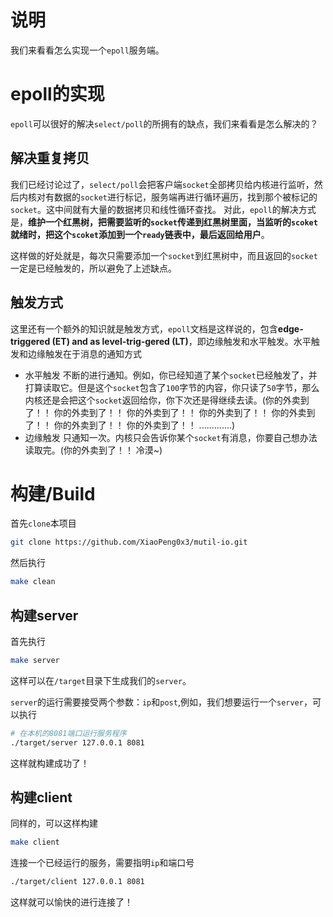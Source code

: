 # 说明
我们来看看怎么实现一个`epoll`服务端。

# epoll的实现
`epoll`可以很好的解决`select/poll`的所拥有的缺点，我们来看看是怎么解决的？

## 解决重复拷贝
我们已经讨论过了，`select/poll`会把客户端`socket`全部拷贝给内核进行监听，然后内核对有数据的`socket`进行标记，服务端再进行循环遍历，找到那个被标记的`socket`。这中间就有大量的数据拷贝和线性循环查找。
对此，`epoll`的解决方式是，**维护一个红黑树，把需要监听的`socket`传递到红黑树里面，当监听的`scoket`就绪时，把这个`scoket`添加到一个`ready`链表中，最后返回给用户**。

这样做的好处就是，每次只需要添加一个`socket`到红黑树中，而且返回的`socket`一定是已经触发的，所以避免了上述缺点。

## 触发方式
这里还有一个额外的知识就是触发方式，`epoll`文档是这样说的，包含**edge-triggered (ET) and as level-trig‐gered (LT)**，即边缘触发和水平触发。水平触发和边缘触发在于消息的通知方式
- 水平触发
不断的进行通知。例如，你已经知道了某个`socket`已经触发了，并打算读取它。但是这个`socket`包含了`100`字节的内容，你只读了`50`字节，那么内核还是会把这个`socket`返回给你，你下次还是得继续去读。(你的外卖到了！！ 你的外卖到了！！ 你的外卖到了！！ 你的外卖到了！！ 你的外卖到了！！ 你的外卖到了！！ 你的外卖到了！！ .............)
- 边缘触发
只通知一次。内核只会告诉你某个`socket`有消息，你要自己想办法读取完。(你的外卖到了！！ 冷漠~)


# 构建/Build

首先`clone`本项目
```bash
git clone https://github.com/XiaoPeng0x3/mutil-io.git
```

然后执行
```bash
make clean
```
## 构建server
首先执行
```bash
make server
```
这样可以在`/target`目录下生成我们的`server`。

`server`的运行需要接受两个参数：`ip`和`post`,例如，我们想要运行一个`server`，可以执行
```bash
# 在本机的8081端口运行服务程序
./target/server 127.0.0.1 8081
```
这样就构建成功了！

## 构建client
同样的，可以这样构建
```bash
make client
```
连接一个已经运行的服务，需要指明`ip`和端口号

```bash
./target/client 127.0.0.1 8081
```
这样就可以愉快的进行连接了！
